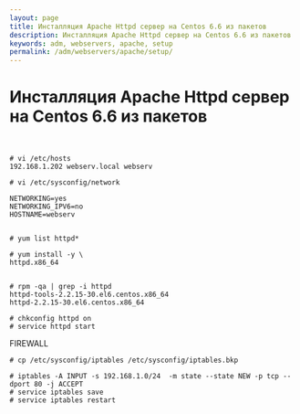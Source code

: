 ```yaml
---
layout: page
title: Инсталляция Apache Httpd сервер на Centos 6.6 из пакетов
description: Инсталляция Apache Httpd сервер на Centos 6.6 из пакетов
keywords: adm, webservers, apache, setup
permalink: /adm/webservers/apache/setup/
---
```


# Инсталляция Apache Httpd сервер на Centos 6.6 из пакетов

<br/>

    # vi /etc/hosts
    192.168.1.202 webserv.local webserv

    # vi /etc/sysconfig/network

    NETWORKING=yes
    NETWORKING_IPV6=no
    HOSTNAME=webserv


    # yum list httpd*

    # yum install -y \
    httpd.x86_64


    # rpm -qa | grep -i httpd
    httpd-tools-2.2.15-30.el6.centos.x86_64
    httpd-2.2.15-30.el6.centos.x86_64

    # chkconfig httpd on
    # service httpd start

FIREWALL

    # cp /etc/sysconfig/iptables /etc/sysconfig/iptables.bkp

    # iptables -A INPUT -s 192.168.1.0/24  -m state --state NEW -p tcp --dport 80 -j ACCEPT
    # service iptables save
    # service iptables restart
